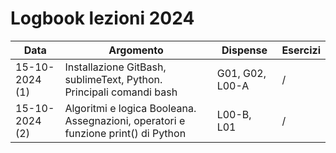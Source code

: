 # Logbook lezioni 2024

| Data           | Argomento                                                                         | Dispense        | Esercizi |
|----------------|-----------------------------------------------------------------------------------|-----------------|----------|
| 15-10-2024 (1) | Installazione GitBash, sublimeText, Python. Principali comandi bash               | G01, G02, L00-A | /        |
| 15-10-2024 (2) | Algoritmi e logica Booleana. Assegnazioni, operatori e funzione print() di Python | L00-B, L01      | /        |